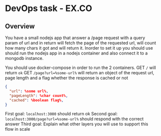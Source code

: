 # DevOps task - EX.CO

Overview
---------
You have a small nodejs app that answer a /page request with a query param of url and in return 
will fetch the page of the requested url, will count how many chars it got and will return it.
Inorder to set it up you should use should run the nodejs app in a nodejs container and also connect it to a mongodb instance.

You should use docker-compose in order to run the 2 containers.
GET `/` will return `ok`
GET `/page?url=%some-url%` will return an object of the request url, page length and a flag whether the response is cached or not

```json
{
  "url": %some url%,
  "pageLength": %char count%,
  "cached": %boolean flag%,
}
```

First goal:
`localhost:3000` should return ok
Second goal:
`localhost:3000/page?url=%some-url%` should respond with the correct answer
Third goal:
Explain what other layers you will use to support this flow in scale


